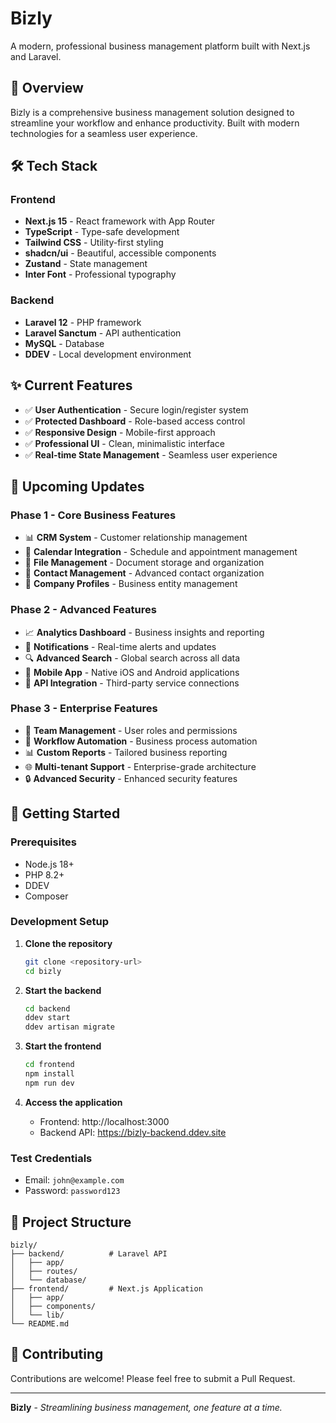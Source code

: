 # Bizly

A modern, professional business management platform built with Next.js and Laravel.

## 🚀 Overview

Bizly is a comprehensive business management solution designed to streamline your workflow and enhance productivity. Built with modern technologies for a seamless user experience.

## 🛠️ Tech Stack

### Frontend
- **Next.js 15** - React framework with App Router
- **TypeScript** - Type-safe development
- **Tailwind CSS** - Utility-first styling
- **shadcn/ui** - Beautiful, accessible components
- **Zustand** - State management
- **Inter Font** - Professional typography

### Backend
- **Laravel 12** - PHP framework
- **Laravel Sanctum** - API authentication
- **MySQL** - Database
- **DDEV** - Local development environment

## ✨ Current Features

- ✅ **User Authentication** - Secure login/register system
- ✅ **Protected Dashboard** - Role-based access control
- ✅ **Responsive Design** - Mobile-first approach
- ✅ **Professional UI** - Clean, minimalistic interface
- ✅ **Real-time State Management** - Seamless user experience

## 🔮 Upcoming Updates

### Phase 1 - Core Business Features
- 📊 **CRM System** - Customer relationship management
- 📅 **Calendar Integration** - Schedule and appointment management
- 📁 **File Management** - Document storage and organization
- 👥 **Contact Management** - Advanced contact organization
- 🏢 **Company Profiles** - Business entity management

### Phase 2 - Advanced Features
- 📈 **Analytics Dashboard** - Business insights and reporting
- 🔔 **Notifications** - Real-time alerts and updates
- 🔍 **Advanced Search** - Global search across all data
- 📱 **Mobile App** - Native iOS and Android applications
- 🔗 **API Integration** - Third-party service connections

### Phase 3 - Enterprise Features
- 👥 **Team Management** - User roles and permissions
- 🔄 **Workflow Automation** - Business process automation
- 📊 **Custom Reports** - Tailored business reporting
- 🌐 **Multi-tenant Support** - Enterprise-grade architecture
- 🔒 **Advanced Security** - Enhanced security features

## 🚦 Getting Started

### Prerequisites
- Node.js 18+
- PHP 8.2+
- DDEV
- Composer

### Development Setup

1. **Clone the repository**
   ```bash
   git clone <repository-url>
   cd bizly
   ```

2. **Start the backend**
   ```bash
   cd backend
   ddev start
   ddev artisan migrate
   ```

3. **Start the frontend**
   ```bash
   cd frontend
   npm install
   npm run dev
   ```

4. **Access the application**
   - Frontend: http://localhost:3000
   - Backend API: https://bizly-backend.ddev.site

### Test Credentials
- Email: `john@example.com`
- Password: `password123`

## 📁 Project Structure

```
bizly/
├── backend/          # Laravel API
│   ├── app/
│   ├── routes/
│   └── database/
├── frontend/         # Next.js Application
│   ├── app/
│   ├── components/
│   └── lib/
└── README.md
```

## 🤝 Contributing

Contributions are welcome! Please feel free to submit a Pull Request.

---

**Bizly** - *Streamlining business management, one feature at a time.*